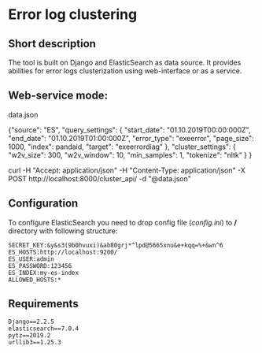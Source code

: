 # Error log clustering

## Short description
The tool is built on Django and ElasticSearch as data source.
It provides abilities for error logs clusterization using web-interface or as a service.

Web-service mode:
-------------------
data.json

{"source": "ES",
	"query_settings": {
		"start_date": "01.10.2019T00:00:000Z",
		"end_date": "01.10.2019T01:00:000Z",
		"error_type": "exeerror",
		"page_size": 1000,
		"index": pandaid,
		"target": "exeerrordiag"
	},
	"cluster_settings": {
		"w2v_size": 300,
		"w2v_window": 10,
		"min_samples": 1,
		"tokenize": "nltk"
	}
}

curl -H "Accept: application/json" -H "Content-Type: application/json" -X POST http://localhost:8000/cluster_api/ -d "@data.json"


## Configuration
To configure ElasticSearch you need to drop config file (*config.ini*) to **/** directory with following structure:
```
SECRET_KEY:&y&s3(9b0hvuxi)&ab80grj*^lpd@5665xnu&e+kqq=%+&wn^6
ES_HOSTS:http://localhost:9200/
ES_USER:admin
ES_PASSWORD:123456
ES_INDEX:my-es-index
ALLOWED_HOSTS:*
```
## Requirements
```
Django==2.2.5
elasticsearch==7.0.4
pytz==2019.2
urllib3==1.25.3
```
